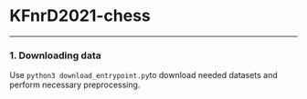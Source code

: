 # KFnrD2021-chess

---

### 1. Downloading data
Use `python3 download_entrypoint.py`to download needed datasets 
and perform necessary preprocessing.